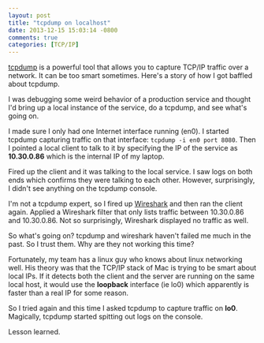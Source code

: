 ```yaml
---
layout: post
title: "tcpdump on localhost"
date: 2013-12-15 15:03:14 -0800
comments: true
categories: [TCP/IP]
---
```


[tcpdump](http://en.wikipedia.org/wiki/Tcpdump) is a powerful tool that allows
you to capture TCP/IP traffic over a network. It can be too smart sometimes.
Here's a story of how I got baffled about tcpdump.

<!-- more -->

I was debugging some weird behavior of a production service and thought I'd
bring up a local instance of the service, do a tcpdump, and see what's going on.

I made sure I only had one Internet interface running (en0). I started tcpdump
capturing traffic on that interface: `tcpdump -i en0 port 8080`. Then I pointed
a local client to talk to it by specifying the IP of the service as
**10.30.0.86** which is the internal IP of my laptop.

Fired up the client and it was talking to the local service. I saw logs on both
ends which confirms they were talking to each other. However, surprisingly, I
didn't see anything on the tcpdump console.

I'm not a tcpdump expert, so I fired up [Wireshark](http://www.wireshark.org/)
and then ran the client again. Applied a Wireshark filter that only lists
traffic between 10.30.0.86 and 10.30.0.86. Not so surprisingly, Wireshark
displayed no traffic as well.

So what's going on? tcpdump and wireshark haven't failed me much in the past. So
I trust them. Why are they not working this time?

Fortunately, my team has a linux guy who knows about linux networking well. His
theory was that the TCP/IP stack of Mac is trying to be smart about
local IPs. If it detects both the client and the server are running on
the same local host, it would use the **loopback** interface (ie lo0)
which apparently is faster than a real IP for some reason.

So I tried again and this time I asked tcpdump to capture traffic on **lo0**.
Magically, tcpdump started spitting out logs on the console.

Lesson learned.
